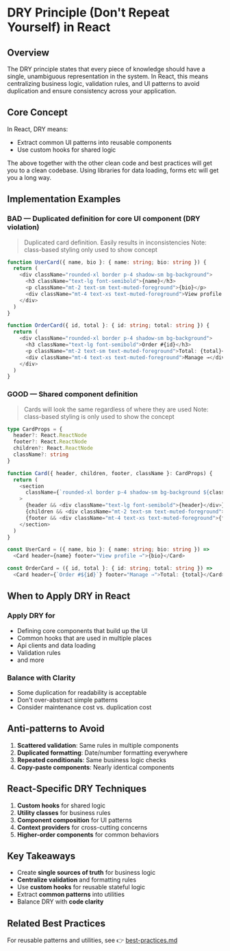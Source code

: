 # DRY Principle (Don't Repeat Yourself) in React

## Overview

The DRY principle states that every piece of knowledge should have a single,
unambiguous representation in the system. In React, this means centralizing
business logic, validation rules, and UI patterns to avoid duplication and
ensure consistency across your application.

## Core Concept

In React, DRY means:

* Extract common UI patterns into reusable components
* Use custom hooks for shared logic

The above together with the other clean code and best practices will get
you to a clean codebase. Using libraries for data loading, forms etc
will get you a long way.

## Implementation Examples

### BAD — Duplicated definition for core UI component (DRY violation)

> Duplicated card definition. Easily results in inconsistencies
> Note: class-based styling only used to show concept

```typescript
function UserCard({ name, bio }: { name: string; bio: string }) {
  return (
    <div className="rounded-xl border p-4 shadow-sm bg-background">
      <h3 className="text-lg font-semibold">{name}</h3>
      <p className="mt-2 text-sm text-muted-foreground">{bio}</p>
      <div className="mt-4 text-xs text-muted-foreground">View profile →</div>
    </div>
  )
}

function OrderCard({ id, total }: { id: string; total: string }) {
  return (
    <div className="rounded-xl border p-4 shadow-sm bg-background">
      <h3 className="text-lg font-semibold">Order #{id}</h3>
      <p className="mt-2 text-sm text-muted-foreground">Total: {total}</p>
      <div className="mt-4 text-xs text-muted-foreground">Manage →</div>
    </div>
  )
}


```

### GOOD — Shared component definition

> Cards will look the same regardless of where they are used
> Note: class-based styling is only used to show the concept

```typescript
type CardProps = {
  header?: React.ReactNode
  footer?: React.ReactNode
  children?: React.ReactNode
  className?: string
}

function Card({ header, children, footer, className }: CardProps) {
  return (
    <section
      className={`rounded-xl border p-4 shadow-sm bg-background ${className ?? ''}`}
    >
      {header && <div className="text-lg font-semibold">{header}</div>}
      {children && <div className="mt-2 text-sm text-muted-foreground">{children}</div>}
      {footer && <div className="mt-4 text-xs text-muted-foreground">{footer}</div>}
    </section>
  )
}

const UserCard = ({ name, bio }: { name: string; bio: string }) =>
  <Card header={name} footer="View profile →">{bio}</Card>

const OrderCard = ({ id, total }: { id: string; total: string }) =>
  <Card header={`Order #${id}`} footer="Manage →">Total: {total}</Card>

```

## When to Apply DRY in React

### Apply DRY for

* Defining core components that build up the UI
* Common hooks that are used in multiple places
* Api clients and data loading
* Validation rules
* and more

### Balance with Clarity

* Some duplication for readability is acceptable
* Don't over-abstract simple patterns
* Consider maintenance cost vs. duplication cost

## Anti-patterns to Avoid

1. **Scattered validation**: Same rules in multiple components
2. **Duplicated formatting**: Date/number formatting everywhere
3. **Repeated conditionals**: Same business logic checks
4. **Copy-paste components**: Nearly identical components

## React-Specific DRY Techniques

1. **Custom hooks** for shared logic
2. **Utility classes** for business rules
3. **Component composition** for UI patterns
4. **Context providers** for cross-cutting concerns
5. **Higher-order components** for common behaviors

## Key Takeaways

* Create **single sources of truth** for business logic
* **Centralize validation** and formatting rules
* Use **custom hooks** for reusable stateful logic
* Extract **common patterns** into utilities
* Balance DRY with **code clarity**

## Related Best Practices

For reusable patterns and utilities, see
👉 [best-practices.md](../best-practices/best-practices.md)
